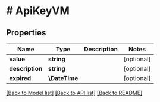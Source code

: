 # # ApiKeyVM

## Properties

Name | Type | Description | Notes
------------ | ------------- | ------------- | -------------
**value** | **string** |  | [optional]
**description** | **string** |  | [optional]
**expired** | **\DateTime** |  | [optional]

[[Back to Model list]](../../README.md#models) [[Back to API list]](../../README.md#endpoints) [[Back to README]](../../README.md)
